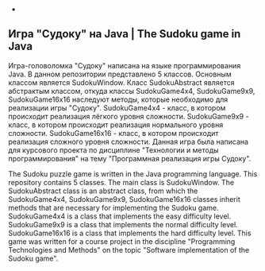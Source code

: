 -
Игра "Судоку" на Java | The Sudoku game in Java
-
Игра-головоломка "Судоку" написана на языке программирования Java.
В данном репозитории представлено 5 классов.
Основным классом является SudokuWindow.
Класс SudokuAbstract является абстрактым классом, откуда классы SudokuGame4x4, SudokuGame9x9, SudokuGame16x16 наследуют методы, которые необходимо для реализации игры "Судоку".
SudokuGame4x4 - класс, в котором происходит реализация лёгкого уровня сложности.
SudokuGame9x9 - класс, в котором происходит реализация нормального уровня сложности.
SudokuGame16x16 - класс, в котором происходит реализация сложного уровня сложности.
Данная игра была написана для курсового проекта по дисциплине "Технологии и методы программирования" на тему "Программная реализация игры Судоку".

The Sudoku puzzle game is written in the Java programming language.
This repository contains 5 classes.
The main class is SudokuWindow.
The SudokuAbstract class is an abstract class, from which the SudokuGame4x4, SudokuGame9x9, SudokuGame16x16 classes inherit methods that are necessary for implementing the Sudoku game.
SudokuGame4x4 is a class that implements the easy difficulty level.
SudokuGame9x9 is a class that implements the normal difficulty level.
SudokuGame16x16 is a class that implements the hard difficulty level.
This game was written for a course project in the discipline "Programming Technologies and Methods" on the topic "Software implementation of the Sudoku game".
